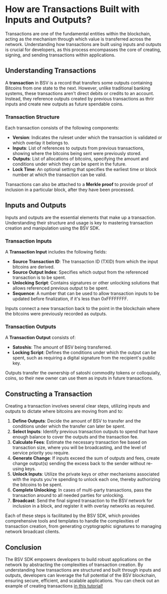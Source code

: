 # How are Transactions Built with Inputs and Outputs?

Transactions are one of the fundamental entities within the blockchain, acting as the mechanism through which value is transferred across the network. Understanding how transactions are built using inputs and outputs is crucial for developers, as this process encompasses the core of creating, signing, and sending transactions within applications.

## Understanding Transactions

A **transaction** in BSV is a record that transfers some outputs containing Bitcoins from one state to the next. However, unlike traditional banking systems, these transactions aren't direct debits or credits to an account. Instead, they reference outputs created by previous transactions as thrir inputs and create new outputs as future spendable coins.

### Transaction Structure

Each transaction consists of the following components:

- **Version**: Indicates the ruleset under which the transaction is validated or which overlay it belongs to.
- **Inputs**: List of references to outputs from previous transactions, showing where the bitcoins being sent were previously stored.
- **Outputs**: List of allocations of bitcoins, specifying the amount and conditions under which they can be spent in the future.
- **Lock Time**: An optional setting that specifies the earliest time or block number at which the transaction can be valid.

Transactions can also be attached to a **Merkle proof** to provide proof of inclusion in a particular block, after they have been processed.

## Inputs and Outputs

Inputs and outputs are the essential elements that make up a transaction. Understanding their structure and usage is key to mastering transaction creation and manipulation using the BSV SDK.

### Transaction Inputs

A **Transaction Input** includes the following fields:

- **Source Transaction ID**: The transaction ID (TXID) from which the input bitcoins are derived.
- **Source Output Index**: Specifies which output from the referenced transaction is to be spent.
- **Unlocking Script**: Contains signatures or other unlocking solutions that allows referenced previous output to be spent.
- **Sequence**: A number that can be used to allow transaction inputs to be updated before finalization, if it's less than 0xFFFFFFFF.

Inputs connect a new transaction back to the point in the blockchain where the bitcoins were previously recorded as outputs.

### Transaction Outputs

A **Transaction Output** consists of:

- **Satoshis**: The amount of BSV being transferred.
- **Locking Script**: Defines the conditions under which the output can be spent, such as requiring a digital signature from the recipient's public key.

Outputs transfer the ownership of satoshi commodity tokens or colloquially, coins, so their new owner can use them as inputs in future transactions.

## Constructing a Transaction

Creating a transaction involves several clear steps, utilizing inputs and outputs to dictate where bitcoins are moving from and to:

1. **Define Outputs**: Decide the amount of BSV to transfer and the conditions under which the transfer can later be spent.
2. **Select Inputs**: Identify previous transaction outputs to spend that have enough balance to cover the outputs and the transaction fee.
3. **Calculate Fees**: Estimate the necessary transaction fee based on transaction size, where you will be broadcasting, and the level of service priority you require.
4. **Generate Change**: If inputs exceed the sum of outputs and fees, create change output(s) sending the excess back to the sender without re-using keys.
5. **Unlock Inputs**: Utilize the private keys or other mechanisms associated with the inputs you're spending to unlock each one, thereby authorizing the bitcoins to be spent.
6. **Complete Unlocking**: In cases of multi-party transactions, pass the transaction around to all needed parties for unlocking.
7. **Broadcast**: Send the final signed transaction to the BSV network for inclusion in a block, and register it with overlay networks as required.

Each of these steps is facilitated by the BSV SDK, which provides comprehensive tools and templates to handle the complexities of transaction creation, from generating cryptographic signatures to managing network broadcast clients.

## Conclusion

The BSV SDK empowers developers to build robust applications on the network by abstracting the complexities of transaction creation. By understanding how transactions are structured and built through inputs and outputs, developers can leverage the full potential of the BSV blockchain, ensuring secure, efficient, and scalable applications. You can check out an example of creating transactions [in this tutorial!](../examples/EXAMPLE_COMPLEX_TX.md)
